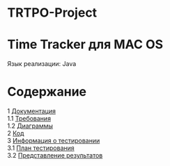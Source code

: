 # TRTPO-Project
# Time Tracker для MAC OS
Язык реализации: Java 

# Содержание
1 [Документация](Project/Documents)  
1.1 [Требования](Project/Documents/Requirements.md)  
1.2 [Диаграммы](Project/Documents/Diagrams/README.md)  
2 [Код](Project/Code)  
3 [Информация о тестировании](Project/Documents/Testing)  
3.1 [План тестирования](Project/Documents/Testing/TestPlan.md)  
3.2 [Представление результатов](Project/Documents/Testing/TestResult.md)  
